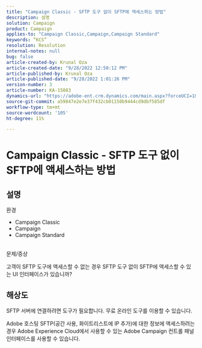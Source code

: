 ```yaml
---
title: "Campaign Classic - SFTP 도구 없이 SFTP에 액세스하는 방법"
description: 설명
solution: Campaign
product: Campaign
applies-to: "Campaign Classic,Campaign,Campaign Standard"
keywords: “KCS”
resolution: Resolution
internal-notes: null
bug: false
article-created-by: Krunal Oza
article-created-date: "9/28/2022 12:50:12 PM"
article-published-by: Krunal Oza
article-published-date: "9/28/2022 1:01:26 PM"
version-number: 3
article-number: KA-15083
dynamics-url: "https://adobe-ent.crm.dynamics.com/main.aspx?forceUCI=1&pagetype=entityrecord&etn=knowledgearticle&id=8537a612-2c3f-ed11-9db1-000d3a5c1bcc"
source-git-commit: a59847e2e7e37f432cb01150b9444cd9dbf585df
workflow-type: tm+mt
source-wordcount: '105'
ht-degree: 11%

---
```


# Campaign Classic - SFTP 도구 없이 SFTP에 액세스하는 방법

## 설명

환경

- Campaign Classic
- Campaign
- Campaign Standard

<br>문제/증상<br>

고객이 SFTP 도구에 액세스할 수 없는 경우 SFTP 도구 없이 SFTP에 액세스할 수 있는 UI 인터페이스가 있습니까?

## 해상도

SFTP 서버에 연결하려면 도구가 필요합니다. 무료 온라인 도구를 이용할 수 있습니다.

Adobe 호스팅 SFTP(공간 사용, 화이트리스트에 IP 추가)에 대한 정보에 액세스하려는 경우 Adobe Experience Cloud에서 사용할 수 있는 Adobe Campaign 컨트롤 패널 인터페이스를 사용할 수 있습니다.
